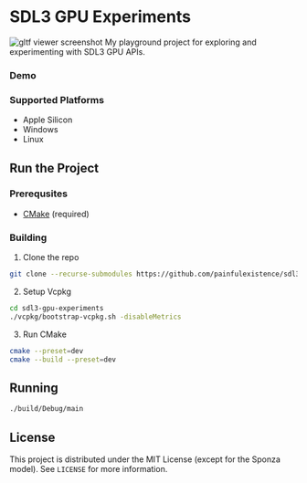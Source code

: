 # SDL3 GPU Experiments
![gltf viewer screenshot](.github/media/pbr-sponza-demo.png)
My playground project for exploring and experimenting with SDL3 GPU APIs.

### Demo

### Supported Platforms
- Apple Silicon
- Windows
- Linux


## Run the Project

### Prerequsites
- [CMake](https://cmake.org/download/) (required)

### Building
1. Clone the repo
```sh
git clone --recurse-submodules https://github.com/painfulexistence/sdl3-gpu-experiments.git
```
2. Setup Vcpkg
```sh
cd sdl3-gpu-experiments
./vcpkg/bootstrap-vcpkg.sh -disableMetrics
```
3. Run CMake
```sh
cmake --preset=dev
cmake --build --preset=dev
```

## Running
```sh
./build/Debug/main
```


## License
This project is distributed under the MIT License (except for the Sponza model).
See `LICENSE` for more information.